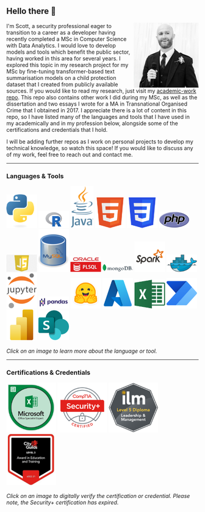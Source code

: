 ## Hello there 👋

<!--- Introduction --->
<div>
  <img align="right" src="https://github.com/sc6156/sc6156/blob/main/Images/profile.jpg" alt="Scott Profile Picture" width="170"/>
  <div align="left">
    <p align="left">I'm Scott, a security professional eager to transition to a career as a developer having recently completed a MSc in Computer Science with Data Analytics. I 
      would love to develop models and tools which benefit the public sector, having worked in this area for several years. I explored this topic in my research project for my MSc by 
      fine-tuning transformer-based text summarisation models on a child protection dataset that I created from publicly available sources. If you would like to read my research, just 
      visit my <a href="https://github.com/sc6156/academic-work/tree/main"> academic-work repo</a>. This repo also contains other work I did during my MSc, as well as the 
      dissertation and two essays I wrote for a MA in Transnational Organised Crime that I obtained in 2017. I appreciate there is a lot of content in this repo, so I have listed many of the 
      languages and tools that I have used in my academically and in my profession below, alongside some of the certifications and credentials that I hold.</p> 
  </div>
</div>

<p>I will be adding further repos as I work on personal projects to develop my technical knowledge, so watch this space! If you would like to discuss any of my work, feel free to reach out and contact me.</p>

---
### Languages & Tools
[<img src="https://github.com/sc6156/sc6156/blob/main/Images/python_128.png" width="80" alt="">](https://www.python.org/)
[<img src="https://github.com/sc6156/sc6156/blob/main/Images/r_128.png" width="80" alt="">](https://www.r-project.org/)
[<img src="https://github.com/sc6156/sc6156/blob/main/Images/java_128.png" width="60" alt="">](https://www.java.com/en/)
[<img src="https://github.com/sc6156/sc6156/blob/main/Images/html5_128.png" width="80" alt="">](https://html.spec.whatwg.org/multipage/)
[<img src="https://github.com/sc6156/sc6156/blob/main/Images/css3_128.png" width="80" alt="">](https://www.w3.org/Style/CSS/Overview.en.html)
[<img src="https://github.com/sc6156/sc6156/blob/main/Images/php_128.png" width="80" alt="">](https://www.php.net/)
[<img src="https://github.com/sc6156/sc6156/blob/main/Images/js_128.png" width="80" alt="">](https://www.javascript.com/)
[<img src="https://github.com/sc6156/sc6156/blob/main/Images/mysql_128.png" width="80" alt="">](https://www.mysql.com/)
[<img src="https://github.com/sc6156/sc6156/blob/main/Images/oracle pl_sql_128.jpg" width="80" alt="">](https://www.oracle.com/uk/database/technologies/appdev/plsql.html)
[<img src="https://github.com/sc6156/sc6156/blob/main/Images/MongoDB_128.png" width="80" alt="">](https://www.mongodb.com/)
[<img src="https://github.com/sc6156/sc6156/blob/main/Images/spark_128.png" width="80" alt="">](https://spark.apache.org/)
[<img src="https://github.com/sc6156/sc6156/blob/main/Images/docker_128.png" width="80" alt="">](https://www.docker.com/)
[<img src="https://github.com/sc6156/sc6156/blob/main/Images/jupyter_128.png" width="80" alt="">](https://jupyter.org/)
[<img src="https://github.com/sc6156/sc6156/blob/main/Images/pandas_128.png" width="80" alt="">](https://pandas.pydata.org/)
[<img src="https://github.com/sc6156/sc6156/blob/main/Images/hf_128.png" width="80" alt="">](https://huggingface.co/)
[<img src="https://github.com/sc6156/sc6156/blob/main/Images/azure_128.png" width="80" alt="">](https://azure.microsoft.com/en-gb)
[<img src="https://github.com/sc6156/sc6156/blob/main/Images/excel_128.png" width="80" alt="">](https://www.microsoft.com/en-gb/microsoft-365/excel)
[<img src="https://github.com/sc6156/sc6156/blob/main/Images/power automate_128.png" width="80" alt="">](https://www.microsoft.com/en-gb/power-platform/products/power-automate)
[<img src="https://github.com/sc6156/sc6156/blob/main/Images/powerBI_128.png" width="80" alt="">](https://www.microsoft.com/en-us/power-platform/products/power-bi)
[<img src="https://github.com/sc6156/sc6156/blob/main/Images/sharepoint_128.png" width="80" alt="">](https://www.microsoft.com/en-gb/microsoft-365/sharepoint/collaboration)
<br><br>
*Click on an image to learn more about the language or tool.*

---

### Certifications & Credentials
[<img src="https://github.com/sc6156/sc6156/blob/main/Images/MOS_Excel_Expert_368x368.png" width="130" alt="MS Excel Expert 
  Certification Badge">](https://www.credly.com/badges/2dee7153-2c84-4fff-afc8-5d9a3c898577/public_url)
[<img src="https://github.com/sc6156/sc6156/blob/main/Images/CompTIA_Security_368x368.png" width="130" alt="CompTIA Security Plus Certification Badge">](https://www.credly.com/badges/487530dd-053e-4325-b113-41eab873da25/public_url)
[<img src="https://github.com/sc6156/sc6156/blob/main/Images/ilm_dip_l&m_368x368.png" width="130" alt="ILM Leadership and Management Level 5 Diploma 
  Certification Badge">](https://www.credential.net/943c7856-13e1-4c75-b320-99b9fef3c6e4?username=scottcumming584717)
[<img src="https://github.com/sc6156/sc6156/blob/main/Images/AET.jpg" width="130" alt="Level 3 Award in Education and Training 
  Certification Badge">](https://digitalcredentials.cityandguilds.com/7d693e19-ba92-4037-900c-1ac8d4387901#acc.HklAaoW6)
<br><br>
*Click on an image to digitally verify the certification or credential. Please note, the Security+ certification has expired.*

